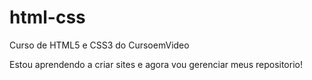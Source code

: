 # html-css
 Curso de HTML5 e CSS3 do CursoemVideo

Estou aprendendo a criar sites e agora vou gerenciar meus repositorio!